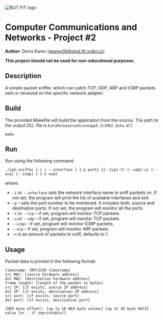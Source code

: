 ﻿![BUT FIT logo](https://wis.fit.vutbr.cz/images/fitnewben.png)

# Computer Communications and Networks - Project #2

**Author**: Denis Karev ([xkarev00@stud.fit.vutbr.cz](mailto:xkarev00@stud.fit.vutbr.cz))

**This project should not be used for non-educational purposes.**


## Description

A simple packet sniffer, which can catch TCP, UDP, ARP and ICMP packets sent 
or received on the specific network adapter.

## Build
The provided Makefile will build the application from the source.
The path to the output DLL file is `bin\Release\netcoreapp3.1\IPK2.Zeta.dll`
```shell
make
```

## Run
Run using the following command:
```shell
./ipk-sniffer [-i | --interface ] {-p port} {[--tcp|-t] [--udp|-u] [--arp] [--icmp] } {-n num}
```
where:
* `-i` or `--interface` sets the network interface name to sniff packets on.
  If not set, the program will print the list of available interfaces and exit.
* `-p` – sets the port number to be monitored. It includes both, source and
  destination ports. If not set, the program will monitor all the ports.
* `-t` or `--tcp` – if set, program will monitor TCP packets.
* `-u` or `--udp` – if set, program will monitor TCP packets.
* `--icmp` – if set, program will monitor ICMP packets.
* `--arp` – if set, program will monitor ARP packets.
* `-n` is an amount of packets to sniff, defaults to 1.

## Usage

Packet data is printed in the following format:
```
timestamp: [RFC3339 timestamp]
src MAC: [source hardware address]
dst MAC: [destination hardware address]
frame length: [length of the packet in bytes]
src IP: [if exists, source IP address]
dst IP: [if exists, destination IP address]
src port: [if exists, source port]
dst port: [if exists, destination port]

[HEX byte offset]: [up to 16 HEX byte values] [up to 16 byte ASCII value (or . if unprintable)]
```